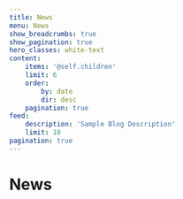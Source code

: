 ```yaml
---
title: News
menu: News
show_breadcrumbs: true
show_pagination: true
hero_classes: white-text
content:
    items: '@self.children'
    limit: 6
    order:
        by: date
        dir: desc
    pagination: true
feed:
    description: 'Sample Blog Description'
    limit: 10
pagination: true
---
```

# News
